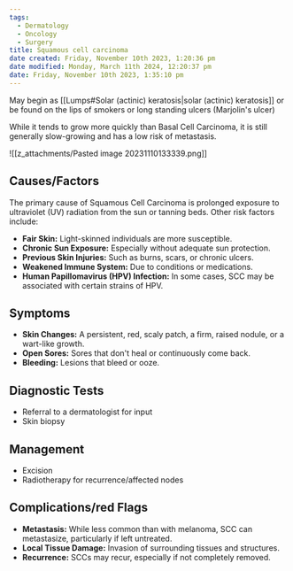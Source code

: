 ```yaml
---
tags:
  - Dermatology
  - Oncology
  - Surgery
title: Squamous cell carcinoma
date created: Friday, November 10th 2023, 1:20:36 pm
date modified: Monday, March 11th 2024, 12:20:37 pm
date: Friday, November 10th 2023, 1:35:10 pm
---
```

May begin as [[Lumps#Solar (actinic) keratosis|solar (actinic) keratosis]] or be found on the lips of smokers or long standing ulcers (Marjolin's ulcer)

While it tends to grow more quickly than Basal Cell Carcinoma, it is still generally slow-growing and has a low risk of metastasis.

![[z_attachments/Pasted image 20231110133339.png]]

## Causes/Factors

The primary cause of Squamous Cell Carcinoma is prolonged exposure to ultraviolet (UV) radiation from the sun or tanning beds. Other risk factors include:

- **Fair Skin:** Light-skinned individuals are more susceptible.
- **Chronic Sun Exposure:** Especially without adequate sun protection.
- **Previous Skin Injuries:** Such as burns, scars, or chronic ulcers.
- **Weakened Immune System:** Due to conditions or medications.
- **Human Papillomavirus (HPV) Infection:** In some cases, SCC may be associated with certain strains of HPV. 

## Symptoms

- **Skin Changes:** A persistent, red, scaly patch, a firm, raised nodule, or a wart-like growth.
- **Open Sores:** Sores that don't heal or continuously come back.
- **Bleeding:** Lesions that bleed or ooze.

## Diagnostic Tests

- Referral to a dermatologist for input
- Skin biopsy 

## Management

- Excision
- Radiotherapy for recurrence/affected nodes

## Complications/red Flags

- **Metastasis:** While less common than with melanoma, SCC can metastasize, particularly if left untreated.
- **Local Tissue Damage:** Invasion of surrounding tissues and structures.
- **Recurrence:** SCCs may recur, especially if not completely removed.
